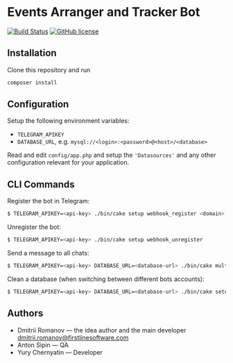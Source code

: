 # Events Arranger and Tracker Bot

[![Build Status](https://img.shields.io/travis/dmromanov/telegram-eant-bot/master.svg?style=flat-square)](https://travis-ci.org/dmromanov/telegram-eant-bot)
[![GitHub license](https://img.shields.io/github/license/dmromanov/telegram-eant-bot.svg)](https://github.com/dmromanov/telegram-eant-bot/blob/master/LICENSE)

## Installation

Clone this repository and run 
```bash
composer install
```

## Configuration

Setup the following environment variables:

* `TELEGRAM_APIKEY`
* `DATABASE_URL`, e.g. `mysql://<login>:<password>@<host>/<database>`

Read and edit `config/app.php` and setup the `'Datasources'` and any other
configuration relevant for your application.


## CLI Commands

Register the bot in Telegram:
```bash
$ TELEGRAM_APIKEY=<api-key> ./bin/cake setup webhook_register <domain> <ssl-certificate> <max-requests>
```

Unregister the bot:
```bash
$ TELEGRAM_APIKEY=<api-key> ./bin/cake setup webhook_unregister
```

Send a message to all chats:
```bash
$ TELEGRAM_APIKEY=<api-key> DATABASE_URL=<database-url> ./bin/cake multicast_message "<message>"
```

Clean a database (when switching between different bots accounts):
```bash
$ TELEGRAM_APIKEY=<api-key> DATABASE_URL=<database-url> ./bin/cake setup clean_db
```

## Authors

* Dmitrii Romanov — the idea author and the main developer dmitrii.romanov@firstlinesoftware.com 
* Anton Sipin — QA
* Yury Chernyatin — Developer
